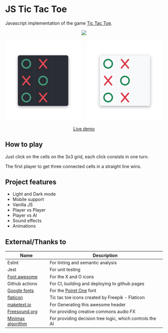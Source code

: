 # JS Tic Tac Toe

Javascript implementation of the game [Tic Tac Toe](https://en.wikipedia.org/wiki/Tic-Tac-Toe).

<center>
	<p align="center">
		<img src=".github/images/screenshot04.svg"/>
	</p>
</center>

<center>
    <p float="left" align="center">
        <img src=".github/images/screenshot02.png" style="width: 48%"/>
    	<span>&nbsp;&nbsp;&nbsp;</span>
        <img src=".github/images/screenshot03.png" style="width: 48%"/>
    </p>
</center>

<center>
	<a href="https://leandrosq.github.io/js-tic-tac-toe/">Live demo</a>
</center>


## How to play

Just click on the cells on the 3x3 grid, each click consists in one turn.

The first player to get three connected cells in a straight line wins.

## Project features

- Light and Dark mode
- Mobile support
- Vanilla JS
- Player vs Player
- Player vs AI
- Sound effects
- Animations

## External/Thanks to

| Name | Description |
| -- | -- |
| Eslint | For linting and semantic analysis |
| Jest | For unit testing |
| [Font awesome](https://fontawesome.com/icons) | For the X and O icons|
| Github actions | For CI, building and deploying to github pages |
| [Google fonts](https://fonts.google.com/) | For the [Poiret One](https://fonts.google.com/specimen/Poiret+One) font |
| [flaticon](https://www.flaticon.com/free-icons/tic-tac-toe) | Tic tac toe icons created by Freepik - Flaticon |
| [maketext.io](https://maketext.io/) | For Generating this awesome header |
| [Freesound.org](https://freesound.org/) | For providing creative commons audio FX |
| [Minimax algorithm](https://en.wikipedia.org/wiki/Minimax) | For providing decision tree logic, which controls the AI |
